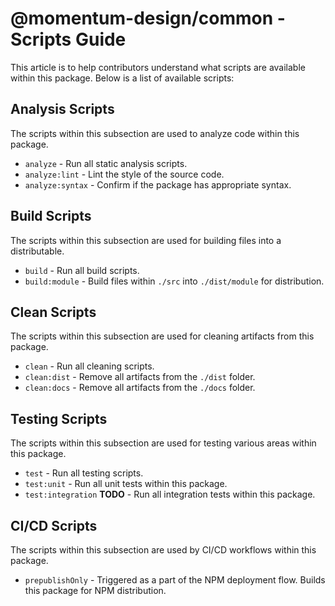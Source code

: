 # @momentum-design/common - Scripts Guide

This article is to help contributors understand what scripts are available within this package. Below is a list of available scripts:

## Analysis Scripts

The scripts within this subsection are used to analyze code within this package.

* `analyze` - Run all static analysis scripts.
* `analyze:lint` - Lint the style of the source code.
* `analyze:syntax` - Confirm if the package has appropriate syntax.

## Build Scripts

The scripts within this subsection are used for building files into a distributable.

* `build` - Run all build scripts.
* `build:module` - Build files within `./src` into `./dist/module` for distribution.

## Clean Scripts

The scripts within this subsection are used for cleaning artifacts from this package.

* `clean` - Run all cleaning scripts.
* `clean:dist` - Remove all artifacts from the `./dist` folder.
* `clean:docs` - Remove all artifacts from the `./docs` folder.

## Testing Scripts

The scripts within this subsection are used for testing various areas within this package.

* `test` - Run all testing scripts.
* `test:unit` - Run all unit tests within this package.
* `test:integration` **TODO** - Run all integration tests within this package.

## CI/CD Scripts

The scripts within this subsection are used by CI/CD workflows within this package.

* `prepublishOnly` - Triggered as a part of the NPM deployment flow. Builds this package for NPM distribution.
